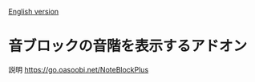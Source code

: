 [English version](https://github.com/oasoobi/noteblockplus/blob/main/readme-en.md)

# 音ブロックの音階を表示するアドオン

説明
https://go.oasoobi.net/NoteBlockPlus

